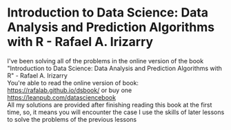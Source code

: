 # Introduction to Data Science: Data Analysis and Prediction Algorithms with R - Rafael A. Irizarry
I've been solving all of the problems in the online version of the book "Introduction to Data Science: Data Analysis and Prediction Algorithms with R" - Rafael A. Irizarry 
<br> You're able to read the online version of book: https://rafalab.github.io/dsbook/ or buy one https://leanpub.com/datasciencebook
<br> All my solutions are provided after finishing reading this book at the first time, so, it means you will encounter the case I use the skills of later lessons to solve the problems of the previous lessons
